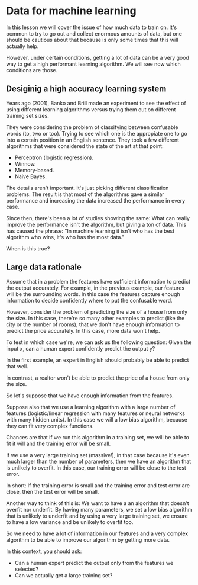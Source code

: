 # Data for machine learning

In this lesson we will cover the issue of how much data to train on. It's ocmmon to try to go out and collect enormous amounts of data, but one should be cautious about that because is only some times that this will actually help.

However, under certain conditions, getting a lot of data can be a very good way to get a high performant learning algorithm. We will see now which conditions are those.

## Desiginig a high accuracy learning system

Years ago (2001), Banko and Brill made an experiment to see the effect of using different learning algorithms versus trying them out on different training set sizes.

They were considering the problem of classifying between confusable words (to, two or too). Trying to see which one is the appropiate one to go into a certain position in an English sentence. They took a few different algorithms that were considered the state of the art at that point:

- Perceptron (logistic regression).
- Winnow.
- Memory-based.
- Naive Bayes.

The details aren't important. It's just picking different classification problems. The result is that most of the algorithms gave a similar performance and increasing the data increased the performance in every case.

Since then, there's been a lot of studies showing the same: What can really improve the performance isn't the algorithm, but giving a ton of data. This has caused the phrase: "In machine learning it isn't who has the best algorithm who wins, it's who has the most data."

When is this true?

## Large data rationale

Assume that in a problem the features have sufficient information to predict the output accurately. For example, in the previous example, our features will be the surrounding words. In this case the features capture enough information to decide confidently where to put the confusable word.

However, consider the problem of predicting the size of a house from only the size. In this case, there're so many other examples to predict (like the city or the number of rooms), that we don't have enough information to predict the price accurately. In this case, more data won't help.

To test in which case we're, we can ask us the following question: Given the input x, can a human expert confidently predict the output y?

In the first example, an expert in English should probably be able to predict that well.

In contrast, a realtor won't be able to predict the price of a house from only the size.

So let's suppose that we have enough information from the features.

Suppose also that we use a learning algorithm with a large number of features (logistic/linear regression with many features or neural networks with many hidden units). In this case we will a low bias algorithm, because they can fit very complex functions.

Chances are that if we run this algorithm in a training set, we will be able to fit it will and the training error will be small.

If we use a very large training set (massive!), in that case because it's even much larger than the number of parameters, then we have an algorithm that is unlikely to overfit. In this case, our training error will be close to the test error.

In short: If the training error is small and the training error and test error are close, then the test error will be small.

Another way to think of this is: We want to have a an algorithm that doesn't overfit nor underfit. By having many parameters, we set a low bias algorithm that is unlikely to underfit and by using a very large training set, we ensure to have a low variance and be unlikely to overfit too.

So we need to have a lot of information in our features and a very complex algorithm to be able to improve our algorithm by getting more data.

In this context, you should ask:

- Can a human expert predict the output only from the features we selected?
- Can we actually get a large training set?

